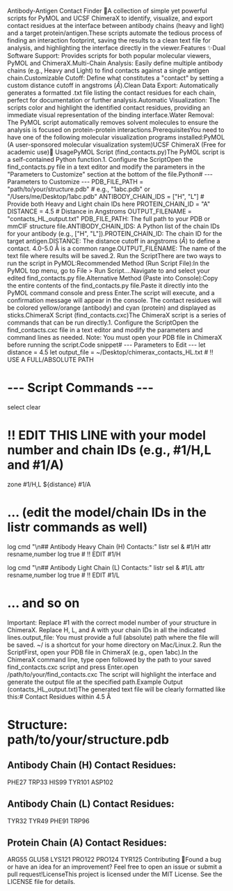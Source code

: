 Antibody-Antigen Contact Finder 🔬A collection of simple yet powerful scripts for PyMOL and UCSF ChimeraX to identify, visualize, and export contact residues at the interface between antibody chains (heavy and light) and a target protein/antigen.These scripts automate the tedious process of finding an interaction footprint, saving the results to a clean text file for analysis, and highlighting the interface directly in the viewer.Features ✨Dual Software Support: Provides scripts for both popular molecular viewers, PyMOL and ChimeraX.Multi-Chain Analysis: Easily define multiple antibody chains (e.g., Heavy and Light) to find contacts against a single antigen chain.Customizable Cutoff: Define what constitutes a "contact" by setting a custom distance cutoff in angstroms ($Å$).Clean Data Export: Automatically generates a formatted .txt file listing the contact residues for each chain, perfect for documentation or further analysis.Automatic Visualization: The scripts color and highlight the identified contact residues, providing an immediate visual representation of the binding interface.Water Removal: The PyMOL script automatically removes solvent molecules to ensure the analysis is focused on protein-protein interactions.PrerequisitesYou need to have one of the following molecular visualization programs installed:PyMOL (A user-sponsored molecular visualization system)UCSF ChimeraX (Free for academic use)🚀 UsagePyMOL Script (find_contacts.py)The PyMOL script is a self-contained Python function.1. Configure the ScriptOpen the find_contacts.py file in a text editor and modify the parameters in the "Parameters to Customize" section at the bottom of the file.Python# --- Parameters to Customize ---
PDB_FILE_PATH = "path/to/your/structure.pdb"  # e.g., "1abc.pdb" or "/Users/me/Desktop/1abc.pdb"
ANTIBODY_CHAIN_IDS = ["H", "L"]  # Provide both Heavy and Light chain IDs here
PROTEIN_CHAIN_ID = "A"
DISTANCE = 4.5 # Distance in Angstroms
OUTPUT_FILENAME = "contacts_HL_output.txt"
PDB_FILE_PATH: The full path to your PDB or mmCIF structure file.ANTIBODY_CHAIN_IDS: A Python list of the chain IDs for your antibody (e.g., ["H", "L"]).PROTEIN_CHAIN_ID: The chain ID for the target antigen.DISTANCE: The distance cutoff in angstroms ($Å$) to define a contact. 4.0-5.0 Å is a common range.OUTPUT_FILENAME: The name of the text file where results will be saved.2. Run the ScriptThere are two ways to run the script in PyMOL:Recommended Method (Run Script File):In the PyMOL top menu, go to File > Run Script....Navigate to and select your edited find_contacts.py file.Alternative Method (Paste into Console):Copy the entire contents of the find_contacts.py file.Paste it directly into the PyMOL command console and press Enter.The script will execute, and a confirmation message will appear in the console. The contact residues will be colored yellow/orange (antibody) and cyan (protein) and displayed as sticks.ChimeraX Script (find_contacts.cxc)The ChimeraX script is a series of commands that can be run directly.1. Configure the ScriptOpen the find_contacts.cxc file in a text editor and modify the parameters and command lines as needed. Note: You must open your PDB file in ChimeraX before running the script.Code snippet# --- Parameters to Edit ---
let distance = 4.5
let output_file = ~/Desktop/chimerax_contacts_HL.txt # ‼️ USE A FULL/ABSOLUTE PATH

# --- Script Commands ---
select clear

# ‼️ EDIT THIS LINE with your model number and chain IDs (e.g., #1/H,L and #1/A)
zone #1/H,L ${distance} #1/A

# ... (edit the model/chain IDs in the listr commands as well)
log cmd "\n## Antibody Heavy Chain (H) Contacts:"
listr sel & #1/H attr resname,number log true # ‼️ EDIT #1/H

log cmd "\n## Antibody Light Chain (L) Contacts:"
listr sel & #1/L attr resname,number log true # ‼️ EDIT #1/L

# ... and so on
Important: Replace #1 with the correct model number of your structure in ChimeraX. Replace H, L, and A with your chain IDs in all the indicated lines.output_file: You must provide a full (absolute) path where the file will be saved. ~/ is a shortcut for your home directory on Mac/Linux.2. Run the ScriptFirst, open your PDB file in ChimeraX (e.g., open 1abc).In the ChimeraX command line, type open followed by the path to your saved find_contacts.cxc script and press Enter.open /path/to/your/find_contacts.cxc
The script will highlight the interface and generate the output file at the specified path.Example Output (contacts_HL_output.txt)The generated text file will be clearly formatted like this:# Contact Residues within 4.5 Å
# Structure: path/to/your/structure.pdb

## Antibody Chain (H) Contact Residues:
PHE27
TRP33
HIS99
TYR101
ASP102

## Antibody Chain (L) Contact Residues:
TYR32
TYR49
PHE91
TRP96

## Protein Chain (A) Contact Residues:
ARG55
GLU58
LYS121
PRO122
PRO124
TYR125
Contributing 🤝Found a bug or have an idea for an improvement? Feel free to open an issue or submit a pull request!LicenseThis project is licensed under the MIT License. See the LICENSE file for details.
